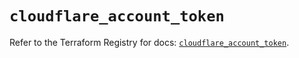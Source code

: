 # `cloudflare_account_token`

Refer to the Terraform Registry for docs: [`cloudflare_account_token`](https://registry.terraform.io/providers/cloudflare/cloudflare/5.9.0/docs/resources/account_token).
